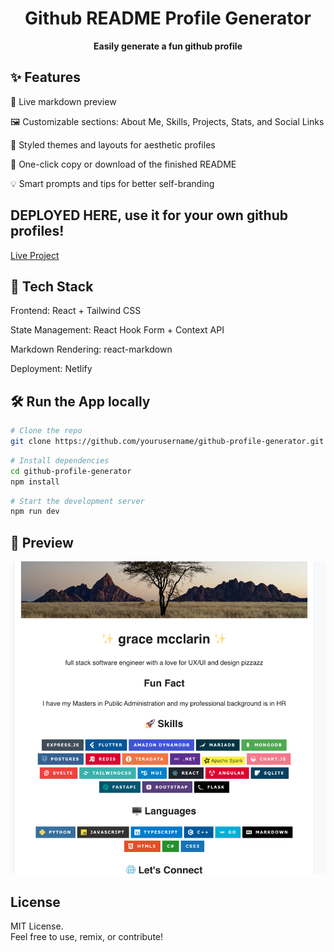 <h1 align="center">Github README Profile Generator</h1>
<p align="center"><strong>Easily generate a fun github profile</strong></p>

## ✨ Features
🔧 Live markdown preview

🖼️ Customizable sections: About Me, Skills, Projects, Stats, and Social Links

🎨 Styled themes and layouts for aesthetic profiles

💾 One-click copy or download of the finished README

💡 Smart prompts and tips for better self-branding

## DEPLOYED HERE, use it for your own github profiles!
[Live Project](https://generate-github-profile-readme.netlify.app/)

## 🚀 Tech Stack
Frontend: React + Tailwind CSS

State Management: React Hook Form + Context API

Markdown Rendering: react-markdown

Deployment:  Netlify 

## 🛠️ Run the App locally

```sh
# Clone the repo
git clone https://github.com/yourusername/github-profile-generator.git
```
```sh
# Install dependencies
cd github-profile-generator
npm install
```

```sh
# Start the development server
npm run dev
```

## 📸 Preview
<p align="center"><img src="./screenshot.png" alt="screenshot" width="100%" style="max-height: 500px; object-fit: cover;"/></p>


## License
MIT License.  
Feel free to use, remix, or contribute!
